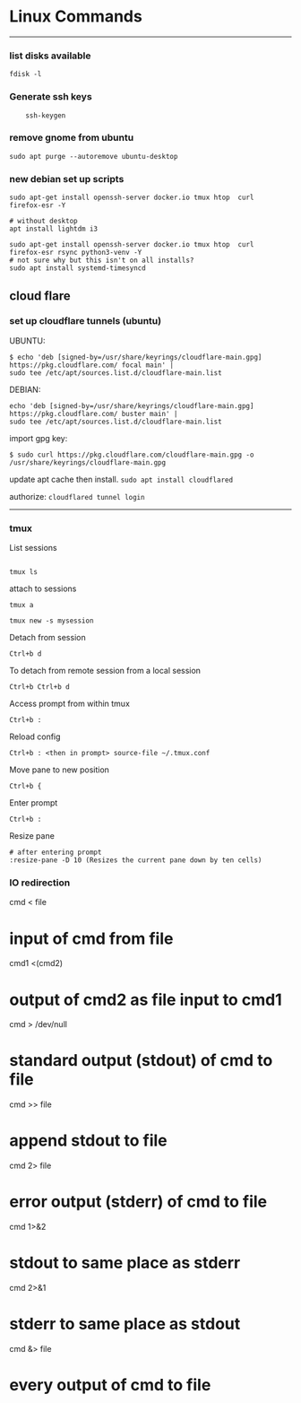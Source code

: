 # Linux Commands

---

### list disks available  

	fdisk -l


### Generate ssh keys  

        ssh-keygen

### remove gnome from ubuntu  

	sudo apt purge --autoremove ubuntu-desktop

### new debian set up scripts

    sudo apt-get install openssh-server docker.io tmux htop  curl  firefox-esr -Y
    
    # without desktop     
    apt install lightdm i3
    
    sudo apt-get install openssh-server docker.io tmux htop  curl  firefox-esr rsync python3-venv -Y
	# not sure why but this isn't on all installs?
	sudo apt install systemd-timesyncd


## cloud flare 

### set up cloudflare tunnels (ubuntu)

UBUNTU: 
```  
$ echo 'deb [signed-by=/usr/share/keyrings/cloudflare-main.gpg] https://pkg.cloudflare.com/ focal main' |
sudo tee /etc/apt/sources.list.d/cloudflare-main.list
```

DEBIAN:
```
echo 'deb [signed-by=/usr/share/keyrings/cloudflare-main.gpg] https://pkg.cloudflare.com/ buster main' |
sudo tee /etc/apt/sources.list.d/cloudflare-main.list
```


import gpg key: 
```  
$ sudo curl https://pkg.cloudflare.com/cloudflare-main.gpg -o /usr/share/keyrings/cloudflare-main.gpg
```  

update apt cache then install. 
`sudo apt install cloudflared`

authorize: 
`cloudflared tunnel login`

---
### tmux

List sessions
```  

tmux ls
```
attach to sessions
```
tmux a  

tmux new -s mysession
```

Detach from session
```
Ctrl+b d
```
To detach from remote session from a local session 
```
Ctrl+b Ctrl+b d 
```
Access prompt from within tmux  
```  
Ctrl+b :
```  
Reload config  
```
Ctrl+b : <then in prompt> source-file ~/.tmux.conf  
```
Move pane to new position
```
Ctrl+b {  
```  

Enter prompt  
```
Ctrl+b :  
```  
Resize pane  
```  
# after entering prompt  
:resize-pane -D 10 (Resizes the current pane down by ten cells)
```  

### IO redirection  

cmd < file
# input of cmd from file
cmd1 <(cmd2)
# output of cmd2 as file input to cmd1
cmd > /dev/null
# standard output (stdout) of cmd to file
cmd >> file
# append stdout to file
cmd 2> file
# error output (stderr) of cmd to file
cmd 1>&2
# stdout to same place as stderr
cmd 2>&1
# stderr to same place as stdout
cmd &> file
# every output of cmd to file
